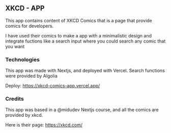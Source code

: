 ## XKCD - APP

This app contains content of XKCD Comics that is a page that provide comics for developers.

I have used their comics to make a app with a minimalistic design and integrate fuctions like a search input where you could search any comic that you want

### Technologies

This app was made with Nextjs, and deployed with Vercel. Search functions were provided by Algolia

Deploy: https://xkcd-comics-app.vercel.app/

### Credits

This app was based in a @midudev Nextjs course, and all the comics are provided by xkcd.

Here is their page: https://xkcd.com/

